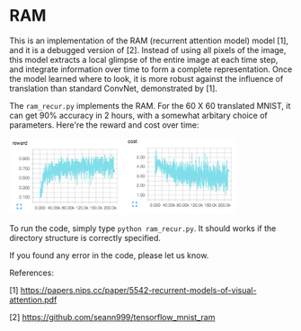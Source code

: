 # RAM

This is an implementation of the RAM (recurrent attention model) model [1], and it is a debugged version of [2]. Instead of using all pixels of the image, this model extracts a local glimpse of the entire image at each time step, and integrate information over time to form a complete representation. Once the model learned where to look, it is more robust against the influence of translation than standard ConvNet, demonstrated by [1].

The `ram_recur.py` implements the RAM. For the 60 X 60 translated MNIST,  it can get 90% accuracy in 2 hours, with a somewhat arbitary choice of parameters. Here're the reward and cost over time: 

<img src="https://github.com/QihongL/RAM/blob/master/demo/rwd_tMnist.png" width="200">
<img src="https://github.com/QihongL/RAM/blob/master/demo/cost_tMnist.png" width="200">


To run the code, simply type `python ram_recur.py`. It should works if the directory structure is correctly specified. 

If you found any error in the code, please let us know. 


References: 

[1] https://papers.nips.cc/paper/5542-recurrent-models-of-visual-attention.pdf

[2] https://github.com/seann999/tensorflow_mnist_ram

